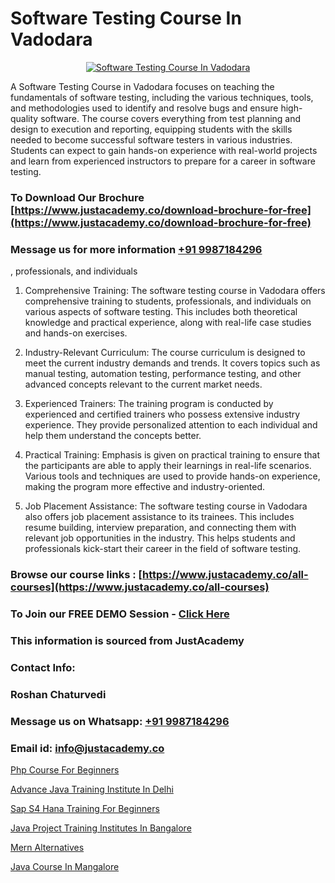 # Software Testing Course In Vadodara

<p align="center">
  <a href="https://justacademy.co/program-detail/software-testing">
    <img src="https://justacademy.co/storage2/program_images/1704700438.webp" alt="Software Testing Course In Vadodara">
  </a>
</p>


A Software Testing Course in Vadodara focuses on teaching the fundamentals of software testing, including the various techniques, tools, and methodologies used to identify and resolve bugs and ensure high-quality software. The course covers everything from test planning and design to execution and reporting, equipping students with the skills needed to become successful software testers in various industries. Students can expect to gain hands-on experience with real-world projects and learn from experienced instructors to prepare for a career in software testing.
### To Download Our Brochure [https://www.justacademy.co/download-brochure-for-free](https://www.justacademy.co/download-brochure-for-free)
### Message us for more information [+91 9987184296](https://api.whatsapp.com/send?phone=919987184296)
, professionals, and individuals

1) Comprehensive Training: The software testing course in Vadodara offers comprehensive training to students, professionals, and individuals on various aspects of software testing. This includes both theoretical knowledge and practical experience, along with real-life case studies and hands-on exercises.

2) Industry-Relevant Curriculum: The course curriculum is designed to meet the current industry demands and trends. It covers topics such as manual testing, automation testing, performance testing, and other advanced concepts relevant to the current market needs.

3) Experienced Trainers: The training program is conducted by experienced and certified trainers who possess extensive industry experience. They provide personalized attention to each individual and help them understand the concepts better.

4) Practical Training: Emphasis is given on practical training to ensure that the participants are able to apply their learnings in real-life scenarios. Various tools and techniques are used to provide hands-on experience, making the program more effective and industry-oriented.

5) Job Placement Assistance: The software testing course in Vadodara also offers job placement assistance to its trainees. This includes resume building, interview preparation, and connecting them with relevant job opportunities in the industry. This helps students and professionals kick-start their career in the field of software testing.

### Browse our course links : [https://www.justacademy.co/all-courses](https://www.justacademy.co/all-courses) 
### To Join our FREE DEMO Session - [Click Here](https://www.justacademy.co/register-for-course-demo)


### This information is sourced from JustAcademy
### Contact Info:
### Roshan Chaturvedi
### Message us on Whatsapp: [+91 9987184296](https://api.whatsapp.com/send?phone=919987184296)
### Email id: [info@justacademy.co](mailto:info@justacademy.co)
                
[Php Course For Beginners](https://www.linkedin.com/pulse/php-course-beginners-justacademy-sunnyvale-btnhc?trackingId=1XycvQHHowioqZCR0wEJGw%3D%3D&lipi=urn%3Ali%3Apage%3Ad_flagship3_company_admin%3BUjFoUpg3TaeqGUVsU2Vh7w%3D%3D)

[Advance Java Training Institute In Delhi](https://www.linkedin.com/pulse/advance-java-training-institute-delhi-justacademy-delhi-yxqzc?trackingId=2efNP6yjz3xbMtqp7NpyIA%3D%3D&lipi=urn%3Ali%3Apage%3Ad_flagship3_company_admin%3B9Q82RDvqR3%2BMiM23X%2B3J5A%3D%3D)

[Sap S4 Hana Training For Beginners](https://medium.com/@kamblerajas684/sap-s4-hana-training-for-beginners-8e2d5024a0c7)

[Java Project Training Institutes In Bangalore](https://medium.com/@roneet705/java-project-training-institutes-in-bangalore-140e2b53676f)

[Mern Alternatives](https://justacademyin.github.io/Articles/Mern-Alternatives)

[Java Course In Mangalore](https://justacademyin.github.io/justacademy/Java-Course-In-Mangalore)

